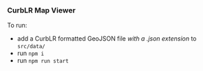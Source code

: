 ### CurbLR Map Viewer

To run:
- add a CurbLR formatted GeoJSON file *with a .json extension* to `src/data/`
- run `npm i`
- run `npm run start`
